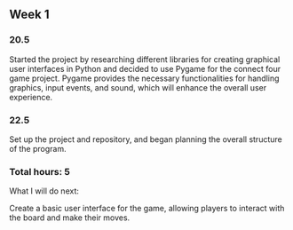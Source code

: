 ## Week 1

### 20.5

Started the project by researching different libraries for creating graphical user interfaces in Python and decided to use Pygame for the connect four game project. Pygame provides the necessary functionalities for handling graphics, input events, and sound, which will enhance the overall user experience.

### 22.5

Set up the project and repository, and began planning the overall structure of the program.

### Total hours: 5

What I will do next:

Create a basic user interface for the game, allowing players to interact with the board and make their moves.
